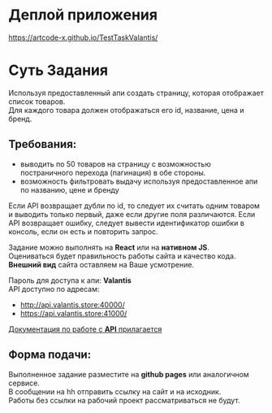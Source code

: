 # Деплой приложения

https://artcode-x.github.io/TestTaskValantis/

# Суть Задания

Используя предоставленный апи создать страницу, которая отображает список товаров.  
Для каждого товара должен отображаться его id, название, цена и бренд.

## Требования:

- выводить по 50 товаров на страницу с возможностью постраничного перехода (пагинация) в обе стороны.
- возможность фильтровать выдачу используя предоставленное апи по названию, цене и бренду

Если API возвращает дубли по id, то следует их считать одним товаром и выводить только первый, даже если другие поля различаются.
Если API возвращает ошибку, следует вывести идентификатор ошибки в консоль, если он есть и повторить запрос.

Задание можно выполнять на **React** или на **нативном JS**.  
Оцениваться будет правильность работы сайта и качество кода.  
**Внешний вид** сайта оставляем на Ваше усмотрение.

Пароль для доступа к апи: **Valantis**  
API доступно по адресам:

- http://api.valantis.store:40000/
- https://api.valantis.store:41000/

[Документация по работе с **API** прилагается](https://github.com/ValantisJewelry/TestTaskValantis/blob/main/API.md)

## Форма подачи:

Выполненное задание разместите на **github pages** или аналогичном сервисе.  
В сообщении на hh отправить ссылку на сайт и на исходник.  
Работы без ссылки на рабочий проект рассматриваться не будут.
